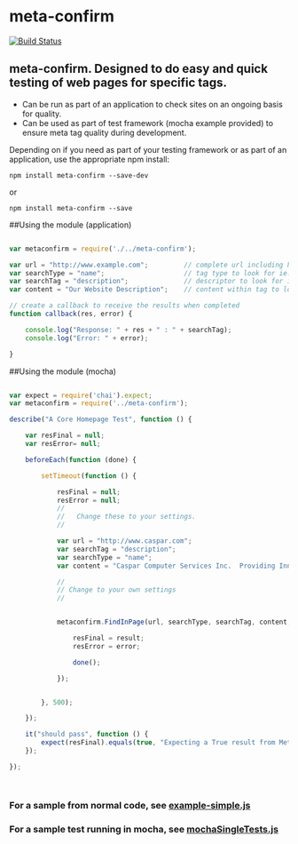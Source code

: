 

# meta-confirm

[![Build Status](https://travis-ci.org/CasparComputer/meta-confirm.svg)](https://travis-ci.org/CasparComputer/meta-confirm.svg)

## meta-confirm.  Designed to do easy and quick testing of web pages for specific tags.

* Can be run as part of an application to check sites on an ongoing basis for quality.
* Can be used as part of test framework (mocha example provided) to ensure meta tag quality during development.


Depending on if you need as part of your testing framework or as part of an application, use the appropriate npm install:

    npm install meta-confirm --save-dev
or

    npm install meta-confirm --save
     
##Using the module (application)
 
```javascript

var metaconfirm = require('./../meta-confirm');

var url = "http://www.example.com";         // complete url including http:
var searchType = "name";                    // tag type to look for ie: "name" , "property", "rel"
var searchTag = "description";              // descriptor to look for ie: "robots", "stylesheet", "og:title"
var content = "Our Website Description";    // content within tag to look for

// create a callback to receive the results when completed
function callback(res, error) {

    console.log("Response: " + res + " : " + searchTag);
    console.log("Error: " + error);

}


```

##Using the module (mocha)

```javascript

var expect = require('chai').expect;
var metaconfirm = require('../meta-confirm');

describe("A Core Homepage Test", function () {

    var resFinal = null;
    var resError= null;

    beforeEach(function (done) {

        setTimeout(function () {

            resFinal = null;
            resError = null;
            //
            //   Change these to your settings.
            //

            var url = "http://www.caspar.com";
            var searchTag = "description";
            var searchType = "name";
            var content = "Caspar Computer Services Inc.  Providing Innovative Solutions since 1984. Passionate about Agile Development";

            //
            // Change to your own settings
            //


            metaconfirm.FindInPage(url, searchType, searchTag, content, function callback(error, result) {

                resFinal = result;
                resError = error;

                done();

            });


        }, 500);

    });

    it("should pass", function () {
        expect(resFinal).equals(true, "Expecting a True result from Meta Search");
    });

});




```


    
### For a sample from normal code, see  [example-simple.js](https://github.com/CasparComputer/meta-confirm/blob/master/examples/example-simple.js)

### For a sample test running in mocha, see [mochaSingleTests.js](https://github.com/CasparComputer/meta-confirm/blob/master/test/mochaSingleTests.js)














